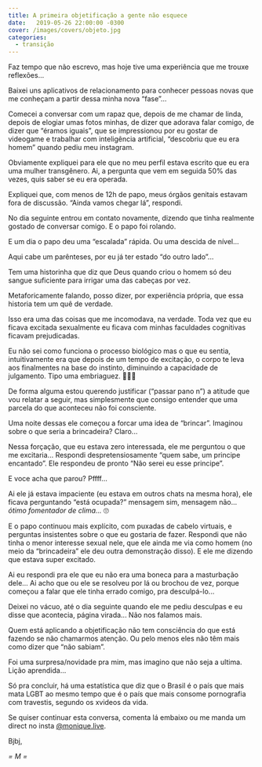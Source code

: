 ```yaml
---
title: A primeira objetificação a gente não esquece
date:   2019-05-26 22:00:00 -0300
cover: /images/covers/objeto.jpg
categories:
  - transição
---
```

Faz tempo que não escrevo, mas hoje tive uma experiência que me trouxe reflexões...

Baixei uns aplicativos de relacionamento para conhecer pessoas novas que me conheçam a partir dessa minha nova “fase”...

Comecei a conversar com um rapaz que, depois de me chamar de linda, depois de elogiar umas fotos minhas, de dizer que adorava falar comigo, de dizer que “éramos iguais”, que se impressionou por eu gostar de videogame e trabalhar com inteligência artificial, “descobriu que eu era homem” quando pediu meu instagram.

Obviamente expliquei para ele que no meu perfil estava escrito que eu era uma mulher transgênero. Ai, a pergunta que vem em seguida 50% das vezes, quis saber se eu era operada.

Expliquei que, com menos de 12h de papo, meus órgãos genitais estavam fora de discussão. “Ainda vamos chegar lá”, respondi.

No dia seguinte entrou em contato novamente, dizendo que tinha realmente gostado de conversar comigo. E o papo foi rolando.

E um dia o papo deu uma “escalada” rápida. Ou uma descida de nível...

Aqui cabe um parênteses, por eu já ter estado “do outro lado”...

Tem uma historinha que diz que Deus quando criou o homem só deu sangue suficiente para irrigar uma das cabeças por vez.

Metaforicamente falando, posso dizer, por experiência própria, que essa historia tem um quê de verdade.

Isso era uma das coisas que me incomodava, na verdade. Toda vez que eu ficava excitada sexualmente eu ficava com minhas faculdades cognitivas ficavam prejudicadas.

Eu não sei como funciona o processo biológico mas o que eu sentia, intuitivamente era que depois de um tempo de excitação, o corpo te leva aos finalmentes na base do instinto, diminuindo a capacidade de julgamento. Tipo uma embriaguez. ‍🤷🏻‍♀️️

De forma alguma estou querendo justificar (“passar pano n”) a atitude que vou relatar a seguir, mas simplesmente que consigo entender que uma parcela do que aconteceu não foi consciente.

Uma noite dessas ele começou a forcar uma idea de “brincar”. Imaginou sobre o que seria a brincadeira? Claro...

Nessa forçação, que eu estava zero interessada, ele me perguntou o que me excitaria... Respondi despretensiosamente “quem sabe, um principe encantado”. Ele respondeu de pronto “Não serei eu esse principe”.

E voce acha que parou? Pffff...

Ai ele já estava impaciente (eu estava em outros chats na mesma hora), ele ficava perguntando “está ocupada?” mensagem sim, mensagem não... _ótimo fomentador de clima..._ 🙄

E o papo continuou mais explícito, com puxadas de cabelo virtuais, e perguntas insistentes sobre o que eu gostaria de fazer. Respondi que não tinha o menor interesse sexual nele, que ele ainda me via como homem (no meio da “brincadeira” ele deu outra demonstração disso). E ele me dizendo que estava super excitado.

Ai eu respondi pra ele que eu não era uma boneca para a masturbação dele... Ai acho que ou ele se resolveu por lá ou brochou de vez, porque começou a falar que ele tinha errado comigo, pra desculpá-lo...

Deixei no vácuo, até o dia seguinte quando ele me pediu desculpas e eu disse que acontecia, página virada... Não nos falamos mais.

Quem está aplicando a objetificação não tem consciência do que está fazendo se não chamarmos atenção. Ou pelo menos eles não têm mais como dizer que “não sabiam”.

Foi uma surpresa/novidade pra mim, mas imagino que não seja a ultima. Lição aprendida...

Só pra concluir, há uma estatística que diz que o Brasil é o país que mais mata LGBT ao mesmo tempo que é o país que mais consome pornografia com travestis, segundo os xvideos da vida.

Se quiser continuar esta conversa, comenta lá embaixo ou me manda um direct no insta [@monique.live](https://instagram.com/monique.live).

Bjbj,

   _= M =_
